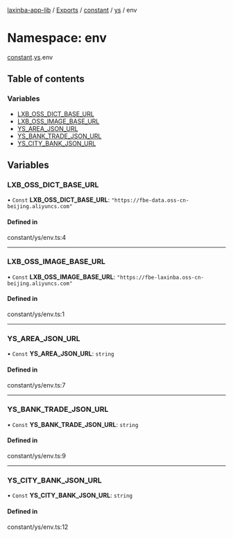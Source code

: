 [laxinba-app-lib](../README.md) / [Exports](../modules.md) / [constant](constant.md) / [ys](constant.ys.md) / env

# Namespace: env

[constant](constant.md).[ys](constant.ys.md).env

## Table of contents

### Variables

- [LXB\_OSS\_DICT\_BASE\_URL](constant.ys.env.md#lxb_oss_dict_base_url)
- [LXB\_OSS\_IMAGE\_BASE\_URL](constant.ys.env.md#lxb_oss_image_base_url)
- [YS\_AREA\_JSON\_URL](constant.ys.env.md#ys_area_json_url)
- [YS\_BANK\_TRADE\_JSON\_URL](constant.ys.env.md#ys_bank_trade_json_url)
- [YS\_CITY\_BANK\_JSON\_URL](constant.ys.env.md#ys_city_bank_json_url)

## Variables

### LXB\_OSS\_DICT\_BASE\_URL

• `Const` **LXB\_OSS\_DICT\_BASE\_URL**: ``"https://fbe-data.oss-cn-beijing.aliyuncs.com"``

#### Defined in

constant/ys/env.ts:4

___

### LXB\_OSS\_IMAGE\_BASE\_URL

• `Const` **LXB\_OSS\_IMAGE\_BASE\_URL**: ``"https://fbe-laxinba.oss-cn-beijing.aliyuncs.com"``

#### Defined in

constant/ys/env.ts:1

___

### YS\_AREA\_JSON\_URL

• `Const` **YS\_AREA\_JSON\_URL**: `string`

#### Defined in

constant/ys/env.ts:7

___

### YS\_BANK\_TRADE\_JSON\_URL

• `Const` **YS\_BANK\_TRADE\_JSON\_URL**: `string`

#### Defined in

constant/ys/env.ts:9

___

### YS\_CITY\_BANK\_JSON\_URL

• `Const` **YS\_CITY\_BANK\_JSON\_URL**: `string`

#### Defined in

constant/ys/env.ts:12
